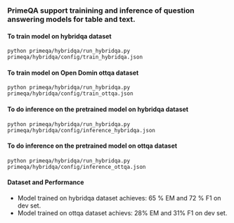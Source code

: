 ### PrimeQA support trainining and inference of question answering models for table and text.

#### To train model on hybridqa dataset
```shell
python primeqa/hybridqa/run_hybridqa.py primeqa/hybridqa/config/train_hybridqa.json
```

#### To train model on Open Domin ottqa dataset
```shell
python primeqa/hybridqa/run_hybridqa.py primeqa/hybridqa/config/train_ottqa.json
```

#### To do inference on the pretrained model on hybridqa dataset
```shell
python primeqa/hybridqa/run_hybridqa.py primeqa/hybridqa/config/inference_hybridqa.json
```

#### To do inference on the pretrained model on ottqa dataset
```shell
python primeqa/hybridqa/run_hybridqa.py primeqa/hybridqa/config/inference_ottqa.json
```

#### Dataset and Performance
- Model trained on hybridqa dataset achieves: 65 % EM and 72 % F1 on dev set.
- Model trained on ottqa dataset achievs:  28% EM and 31% F1 on dev set.